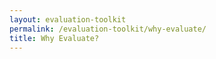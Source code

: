 ```yaml
---
layout: evaluation-toolkit
permalink: /evaluation-toolkit/why-evaluate/
title: Why Evaluate?
---
```

